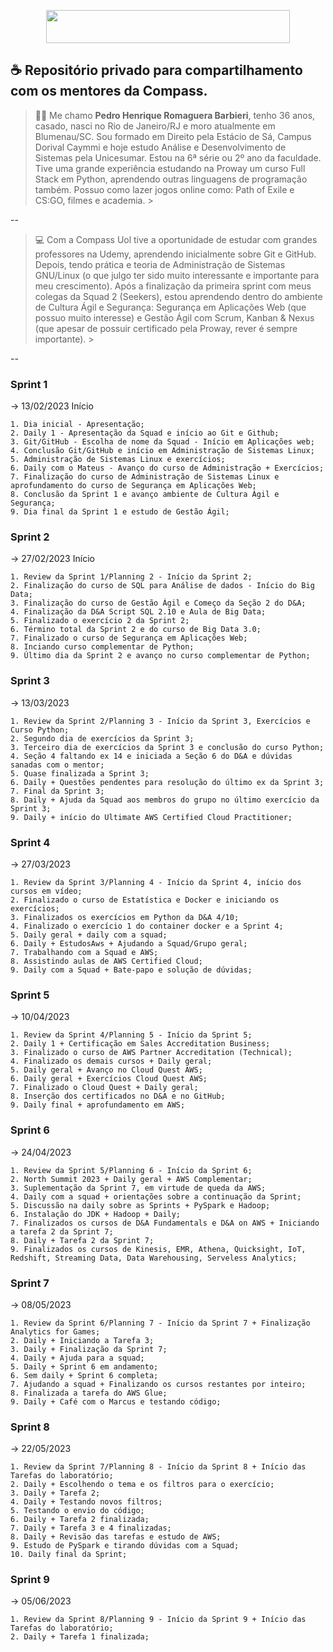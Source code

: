 <p align="center">
<img width="390" height="53" src="https://compasso.ninja/interno/images/CompassoUOL_Positivo_2021.png">
</p>

## ☕ Repositório privado para compartilhamento com os mentores da Compass.

> 👨‍🦲 Me chamo **Pedro Henrique Romaguera Barbieri**, tenho 36 anos, casado, nasci no Rio de Janeiro/RJ e moro atualmente em Blumenau/SC. Sou formado em Direito pela Estácio de Sá, Campus Dorival Caymmi e hoje estudo Análise e Desenvolvimento de Sistemas pela Unicesumar. Estou na 6ª série ou 2º ano da faculdade. Tive uma grande experiência estudando na Proway um curso Full Stack em Python, aprendendo outras linguagens de programação também. Possuo como lazer jogos online como: Path of Exile e CS:GO, filmes e academia. >

-- 

> 💻 Com a Compass Uol tive a oportunidade de estudar com grandes professores na Udemy, aprendendo inicialmente sobre Git e GitHub. Depois, tendo prática e teoria de Administração de Sistemas GNU/Linux (o que julgo ter sido muito interessante e importante para meu crescimento). Após a finalização da primeira sprint com meus colegas da Squad 2 (Seekers), estou aprendendo dentro do ambiente de Cultura Ágil e Segurança: Segurança em Aplicações Web (que possuo muito interesse) e Gestão Ágil com Scrum, Kanban & Nexus (que apesar de possuir certificado pela Proway, rever é sempre importante). >

--

### Sprint 1
-> 13/02/2023 Início

    1. Dia inicial - Apresentação;
    2. Daily 1 - Apresentação da Squad e início ao Git e Github;
    3. Git/GitHub - Escolha de nome da Squad - Início em Aplicações web;
    4. Conclusão Git/GitHub e início em Administração de Sistemas Linux;
    5. Administração de Sistemas Linux e exercícios;
    6. Daily com o Mateus - Avanço do curso de Administração + Exercícios;
    7. Finalização do curso de Administração de Sistemas Linux e aprofundamento do curso de Segurança em Aplicações Web;
    8. Conclusão da Sprint 1 e avanço ambiente de Cultura Ágil e Segurança;
    9. Dia final da Sprint 1 e estudo de Gestão Ágil;
    
### Sprint 2
-> 27/02/2023 Início

    1. Review da Sprint 1/Planning 2 - Início da Sprint 2;
    2. Finalização do curso de SQL para Análise de dados - Início do Big Data;
    3. Finalização do curso de Gestão Ágil e Começo da Seção 2 do D&A;
    4. Finalização da D&A Script SQL 2.10 e Aula de Big Data;
    5. Finalizado o exercício 2 da Sprint 2;
    6. Término total da Sprint 2 e do curso de Big Data 3.0;
    7. Finalizado o curso de Segurança em Aplicações Web;
    8. Inciando curso complementar de Python;
    9. Último dia da Sprint 2 e avanço no curso complementar de Python;

### Sprint 3
-> 13/03/2023

    1. Review da Sprint 2/Planning 3 - Início da Sprint 3, Exercícios e Curso Python;
    2. Segundo dia de exercícios da Sprint 3;
    3. Terceiro dia de exercícios da Sprint 3 e conclusão do curso Python;
    4. Seção 4 faltando ex 14 e iniciada a Seção 6 do D&A e dúvidas sanadas com o mentor;
    5. Quase finalizada a Sprint 3;
    6. Daily + Questões pendentes para resolução do último ex da Sprint 3;
    7. Final da Sprint 3;
    8. Daily + Ajuda da Squad aos membros do grupo no último exercício da Sprint 3;
    9. Daily + início do Ultimate AWS Certified Cloud Practitioner;

### Sprint 4
-> 27/03/2023

    1. Review da Sprint 3/Planning 4 - Início da Sprint 4, início dos cursos em vídeo;
    2. Finalizado o curso de Estatística e Docker e iniciando os exercícios;
    3. Finalizados os exercícios em Python da D&A 4/10;
    4. Finalizado o exercício 1 do container docker e a Sprint 4;
    5. Daily geral + daily com a squad;
    6. Daily + EstudosAws + Ajudando a Squad/Grupo geral;
    7. Trabalhando com a Squad e AWS;
    8. Assistindo aulas de AWS Certified Cloud;
    9. Daily com a Squad + Bate-papo e solução de dúvidas;

### Sprint 5
-> 10/04/2023
    
    1. Review da Sprint 4/Planning 5 - Início da Sprint 5;
    2. Daily 1 + Certificação em Sales Accreditation Business;
    3. Finalizado o curso de AWS Partner Accreditation (Technical); 
    4. Finalizado os demais cursos + Daily geral;
    5. Daily geral + Avanço no Cloud Quest AWS;
    6. Daily geral + Exercícios Cloud Quest AWS;
    7. Finalizado o Cloud Quest + Daily geral;
    8. Inserção dos certificados no D&A e no GitHub;
    9. Daily final + aprofundamento em AWS;

### Sprint 6
-> 24/04/2023
    
    1. Review da Sprint 5/Planning 6 - Início da Sprint 6;
    2. North Summit 2023 + Daily geral + AWS Complementar;
    3. Suplementação da Sprint 7, em virtude de queda da AWS;
    4. Daily com a squad + orientações sobre a continuação da Sprint;
    5. Discussão na daily sobre as Sprints + PySpark e Hadoop;
    6. Instalação do JDK + Hadoop + Daily;
    7. Finalizados os cursos de D&A Fundamentals e D&A on AWS + Iniciando a tarefa 2 da Sprint 7;
    8. Daily + Tarefa 2 da Sprint 7;
    9. Finalizados os cursos de Kinesis, EMR, Athena, Quicksight, IoT, Redshift, Streaming Data, Data Warehousing, Serveless Analytics;

### Sprint 7
-> 08/05/2023

    1. Review da Sprint 6/Planning 7 - Início da Sprint 7 + Finalização Analytics for Games;
    2. Daily + Iniciando a Tarefa 3;
    3. Daily + Finalização da Sprint 7;
    4. Daily + Ajuda para a squad;
    5. Daily + Sprint 6 em andamento;
    6. Sem daily + Sprint 6 completa;
    7. Ajudando a squad + Finalizando os cursos restantes por inteiro;
    8. Finalizada a tarefa do AWS Glue;
    9. Daily + Café com o Marcus e testando código;

### Sprint 8
-> 22/05/2023

    1. Review da Sprint 7/Planning 8 - Início da Sprint 8 + Início das Tarefas do laboratório;
    2. Daily + Escolhendo o tema e os filtros para o exercício;
    3. Daily + Tarefa 2;
    4. Daily + Testando novos filtros;
    5. Testando o envio do código;
    6. Daily + Tarefa 2 finalizada;
    7. Daily + Tarefa 3 e 4 finalizadas;
    8. Daily + Revisão das tarefas e estudo de AWS;
    9. Estudo de PySpark e tirando dúvidas com a Squad;
    10. Daily final da Sprint;

### Sprint 9
-> 05/06/2023

    1. Review da Sprint 8/Planning 9 - Início da Sprint 9 + Início das Tarefas do laboratório;
    2. Daily + Tarefa 1 finalizada;


    
